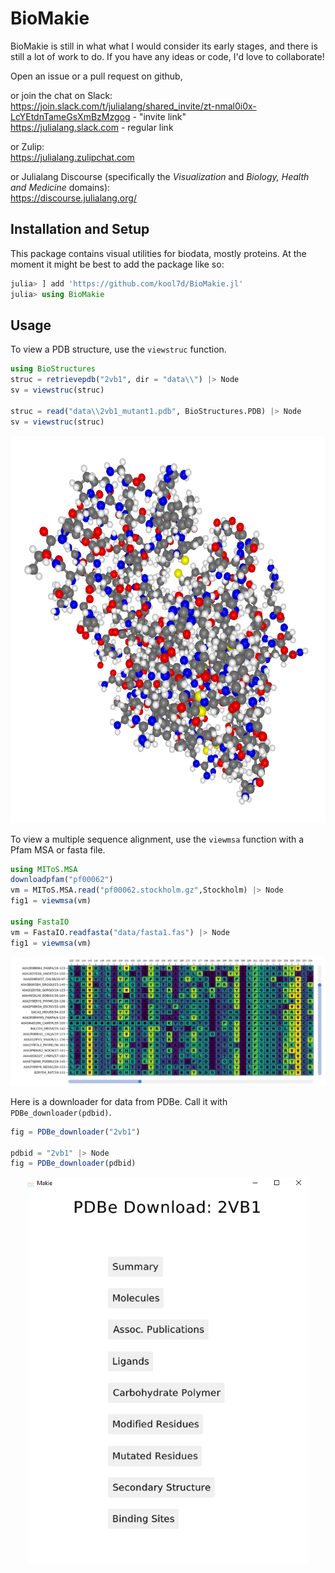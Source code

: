 # BioMakie

BioMakie is still in what what I would consider its early stages, and there is still a lot of work to do. 
If you have any ideas or code, I'd love to collaborate! 

Open an issue or a pull request on github, 

or join the chat on Slack:    
https://join.slack.com/t/julialang/shared_invite/zt-nmal0i0x-LcYEtdnTameGsXmBzMzgog - "invite link"   
https://julialang.slack.com - regular link

or Zulip:   
https://julialang.zulipchat.com 

or Julialang Discourse (specifically the *Visualization* and *Biology, Health and Medicine* domains):   
https://discourse.julialang.org/

## Installation and Setup

This package contains visual utilities for biodata, mostly proteins. 
At the moment it might be best to add the package like so:
```julia
julia> ] add 'https://github.com/kool7d/BioMakie.jl'
julia> using BioMakie
```
## Usage

To view a PDB structure, use the `viewstruc` function.
```julia
using BioStructures
struc = retrievepdb("2vb1", dir = "data\\") |> Node
sv = viewstruc(struc)

struc = read("data\\2vb1_mutant1.pdb", BioStructures.PDB) |> Node
sv = viewstruc(struc)
```
<p align="center">
  <img width="550" height="620" src="docs/src/assets/2vb1.png">
</p>


To view a multiple sequence alignment, use the `viewmsa` function with a Pfam MSA or fasta file.
```julia
using MIToS.MSA
downloadpfam("pf00062")
vm = MIToS.MSA.read("pf00062.stockholm.gz",Stockholm) |> Node
fig1 = viewmsa(vm)

using FastaIO
vm = FastaIO.readfasta("data/fasta1.fas") |> Node
fig1 = viewmsa(vm)
```
![Image of msa](docs/src/assets/pf00062.png)


Here is a downloader for data from PDBe. Call it with `PDBe_downloader(pdbid)`.
```julia
fig = PDBe_downloader("2vb1")

pdbid = "2vb1" |> Node
fig = PDBe_downloader(pdbid)
```
<p align="center">
  <img width="450" height="620" src="docs/src/assets/Screenshot (10)2.png">
</p>
